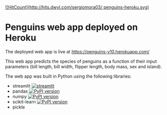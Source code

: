[![HitCount](http://hits.dwyl.com/sergiomora03/ penguins-heroku.svg)](http://hits.dwyl.com/sergiomora03/penguins-heroku)

# Penguins web app deployed on Heroku

The deployed web app is live at https://penguins-v10.herokuapp.com/

This web app predicts the species of penguins as a function of their input parameters (bill length, bill width, flipper length, body mass, sex and island).

The web app was built in Python using the following libraries:
* streamlit [![streamlit](https://badge.fury.io/py/streamlit.svg)](https://badge.fury.io/py/streamlit)
* pandas [![PyPI version](https://badge.fury.io/py/pandas.svg)](https://badge.fury.io/py/pandas)
* numpy [![PyPI version](https://badge.fury.io/py/numpy.svg)](https://badge.fury.io/py/numpy)
* scikit-learn [![PyPI version](https://badge.fury.io/py/scikit-learn.svg)](https://badge.fury.io/py/scikit-learn)
* pickle 

